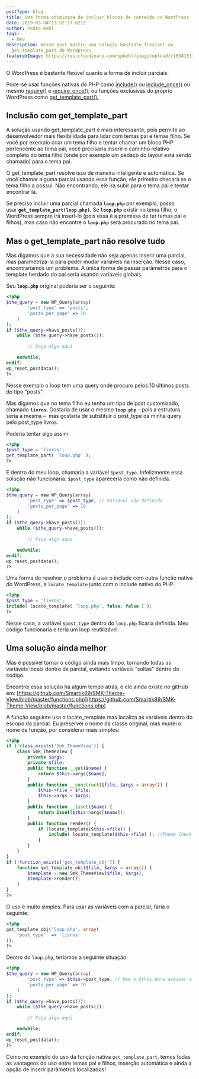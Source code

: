 ```yaml
---
postType: blog
title: Uma forma otimizada de incluir blocos de conteúdo no WordPress
date: 2019-03-04T13:52:17.621Z
author: Pedro Kehl
tags:
  - Dev
description: Nesse post mostro uma solução bastante flexível ao
  get_template_part do Wordpress.
featuredImage: https://res.cloudinary.com/ppkehl/image/upload/v1658153129/blog/template_parts_h77ngc.png
---
```

O WordPress é bastante flexível quanto a forma de incluir parciais.

Pode-se usar funções nativas do PHP como [include()](http://php.net/manual/pt_BR/function.include.php) ou [include_once()](http://php.net/manual/pt_BR/function.include-once.php) ou mesmo [require()](http://php.net/manual/pt_BR/function.require.php) e [require_once()](http://php.net/manual/pt_BR/function.require-once.php), ou funções exclusivas do próprio WordPress como [get_template_part().](https://developer.wordpress.org/reference/functions/get_template_part/)

## Inclusão com get_template_part

A solução usando get_template_part é mais interessante, pois permite ao desenvolvedor mais flexibilidade para lidar com temas pai e temas filho. Se você por exemplo criar um tema filho e tentar chamar um bloco PHP pertencente ao tema pai, você precisaria inserir o caminho relativo completo do tema filho (onde por exemplo um pedaço do layout está sendo chamado) para o tema pai.

O get_template_part resolve isso de maneira inteligente e automática. Se você chamar alguma parcial usando essa função, ele primeiro checará se o tema filho a possui. Não encontrando, ele ira subir para o tema pai e tentar encontrar lá.

Se preciso incluir uma parcial chamada **`loop.php`** por exemplo, posso usar **`get_template_part(loop.php)`**. Se **`loop.php`** existir no tema filho, o WordPress sempre irá inseri-lo (pois essa é a premissa de ter temas pai e filhos), mas caso não encontre o **`loop.php`** será procurado no tema pai.

## Mas o get_template_part não resolve tudo

Mas digamos que a sua necessidade não seja apenas inserir uma parcial, mas parametrizá-la para poder mudar variáveis na inserção. Nesse caso, encontraríamos um problema. A única forma de passar parâmetros para o template herdado do pai seria usando variáveis globais.

Seu **`loop.php`** original poderia ser o seguinte:

```php
<?php
$the_query = new WP_Query(array(
        'post_type' => 'posts',
        'posts_per_page' => 10
    )
);
if ($the_query->have_posts()):
    while ($the_query->have_posts()):
        
        // Faça algo aqui

    endwhile;
endif;
wp_reset_postdata();
?>
```

Nesse exemplo o loop tem uma query onde procuro pelos 10 últimos posts  do tipo “posts”.

Mas digamos que no tema filho eu tenha um tipo de post customizado, chamado **`livros`.** Gostaria de usar o mesmo **`loop.php`** – pois a estrutura seria a mesma –  mas gostaria de substituir o post_type da minha query pelo post_type livros.

Poderia tentar algo assim:

```php
<?php
$post_type = 'livros'; 
get_template_part( 'loop.php' );
?>
```

E dentro do meu loop, chamaria a variável `$post_type`. Infelizmente essa solução não funcionaria. `$post_type` apareceria como não definida.

```php
<?php
$the_query = new WP_Query(array(
        'post_type' => $post_type, // Variável não definida
        'posts_per_page' => 10
    )
);
if ($the_query->have_posts()):
    while ($the_query->have_posts()):
        
        // Faça algo aqui

    endwhile;
endif;
wp_reset_postdata();
?>
```

Uma forma de resolver o problema é usar o include com outra função nativa do WordPress, a `locate_template` junto com o include nativo do PHP.

```php
<?php
$post_type = 'livros'; 
include( locate_template( 'loop.php', false, false ) ); 
?>
```

Nesse caso, a variável `$post_type` dentro do `loop.php` ficaria definida. Meu código funcionaria e teria um loop reutilizável.

## Uma solução ainda melhor

Mas é possível tornar o código ainda mais limpo, tornando todas as variáveis locais dentro da parcial, evitando variáveis “soltas” dentro do código.

Encontrei essa solução há algum tempo atrás, e ele ainda existe no gitHub em: [https://github.com/Smartik89/SMK-Theme-View/blob/master/functions.php](https://github.com/Smartik89/SMK-Theme-View/blob/master/functions.php)

A função seguinte usa o locate_template mas localiza as variáveis dentro do escopo da parcial. Eu preservei o nome da classe original, mas mudei o nome da função, por considerar mais simples:

```php
<?php
if (!class_exists('Smk_ThemeView')) {
    class Smk_ThemeView {
        private $args;
        private $file;
        public function __get($name) {
            return $this->args[$name];
        }
        public function __construct($file, $args = array()) {
            $this->file = $file;
            $this->args = $args;
        }
        public function __isset($name) {
            return isset($this->args[$name]);
        }
        public function render() {
            if (locate_template($this->file)) {
                include( locate_template($this->file) ); //Theme Check free. Child themes support.
            }
        }
    }
}
if (!function_exists('get_template_obj')) {
    function get_template_obj($file, $args = array()) {
        $template = new Smk_ThemeView($file, $args);
        $template->render();
    }
}
?>
```

O uso é muito simples. Para usar as variáveis com a parcial, faria o seguinte:

```php
<?php
get_template_obj('loop.php', array(
    'post_type'  => 'livros'
));
?>
```

Dentro do `loop.php`, teríamos a seguinte situação:

```php
<?php
$the_query = new WP_Query(array(
        'post_type' => $this->post_type, // Use o $this para acessar a variável
        'posts_per_page' => 10
    )
);
if ($the_query->have_posts()):
    while ($the_query->have_posts()):
        
        // Faça algo aqui

    endwhile;
endif;
wp_reset_postdata();
?>
```

Como no exemplo do uso da função nativa `get_template_part`, temos todas as vantagens do uso entre temas pai e filhos, inserção automática e ainda a opção de inserir parâmetros localizados!